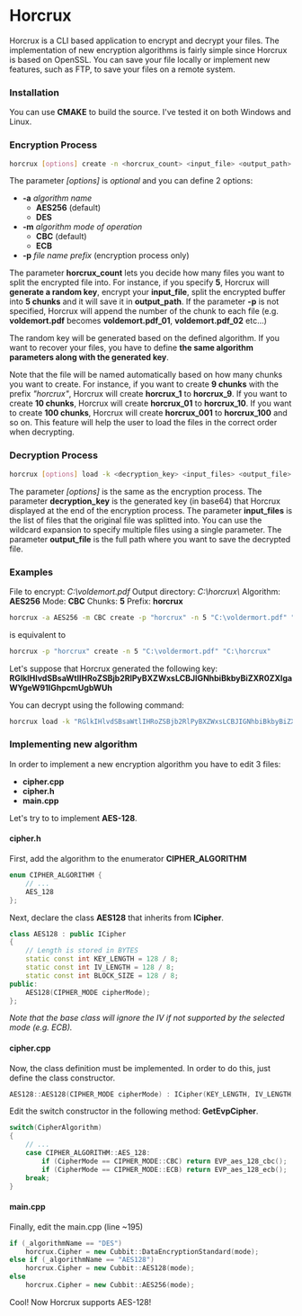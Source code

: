 # Horcrux

Horcrux is a CLI based application to encrypt and decrypt your files.
The implementation of new encryption algorithms is fairly simple since Horcrux is based on OpenSSL.
You can save your file locally or implement new features, such as FTP, to save your files on a remote system.

### Installation
You can use **CMAKE** to build the source. I've tested it on both Windows and Linux.

### Encryption Process
```sh
horcrux [options] create -n <horcrux_count> <input_file> <output_path>
```
The parameter *[options]* is *optional* and you can define 2 options:
- **-a** *algorithm name*
    - **AES256** (default)
    - **DES**
- **-m** *algorithm mode of operation*
    - **CBC** (default)
    - **ECB**
- **-p** *file name prefix* (encryption process only)
    
The parameter **horcrux_count** lets you decide how many files you want to split the encrypted file into.
For instance, if you specify **5**, Horcrux will **generate a random key**, encrypt your **input_file**, split the encrypted buffer into **5 chunks** and it will save it in **output_path**.
If the parameter **-p** is not specified, Horcrux will append the number of the chunk to each file (e.g. **voldemort.pdf** becomes **voldemort.pdf_01**, **voldemort.pdf_02** etc...)

The random key will be generated based on the defined algorithm.
If you want to recover your files, you have to define **the same algorithm parameters along with the generated key**.

Note that the file will be named automatically based on how many chunks you want to create.
For instance, if you want to create **9 chunks** with the prefix *"horcrux"*, Horcrux will create **horcrux_1** to **horcrux_9**.
If you want to create **10 chunks**, Horcrux will create **horcrux_01** to **horcrux_10**.
If you want to create **100 chunks**, Horcrux will create **horcrux_001** to **horcrux_100** and so on.
This feature will help the user to load the files in the correct order when decrypting.

### Decryption Process
```sh
horcrux [options] load -k <decryption_key> <input_files> <output_file>
```
The parameter *[options]* is the same as the encryption process.
The parameter **decryption_key** is the generated key (in base64) that Horcrux displayed at the end of the encryption process.
The parameter **input_files** is the list of files that the original file was splitted into.
You can use the wildcard expansion to specify multiple files using a single parameter.
The parameter **output_file** is the full path where you want to save the decrypted file.

### Examples
File to encrypt: *C:\voldemort.pdf*
Output directory: *C:\horcrux\\*
Algorithm: **AES256**
Mode: **CBC**
Chunks: **5**
Prefix: **horcrux**

```sh
horcrux -a AES256 -m CBC create -p "horcrux" -n 5 "C:\voldermort.pdf" "C:\horcrux\"
```
is equivalent to
```sh
horcrux -p "horcrux" create -n 5 "C:\voldermort.pdf" "C:\horcrux"
```

Let's suppose that Horcrux generated the following key:
**RGlkIHlvdSBsaWtlIHRoZSBjb2RlPyBXZWxsLCBJIGNhbiBkbyBiZXR0ZXIgaWYgeW91IGhpcmUgbWUh**

You can decrypt using the following command:
```sh
horcrux load -k "RGlkIHlvdSBsaWtlIHRoZSBjb2RlPyBXZWxsLCBJIGNhbiBkbyBiZXR0ZXIgaWYgeW91IGhpcmUgbWUh" "C:\horcrux\horcrux_*" "C:\voldemort_is_back.pdf"
```

### Implementing new algorithm
In order to implement a new encryption algorithm you have to edit 3 files:
- **cipher.cpp**
- **cipher.h**
- **main.cpp**

Let's try to to implement **AES-128**.
#### cipher.h
First, add the algorithm to the enumerator **CIPHER_ALGORITHM**
```C++
enum CIPHER_ALGORITHM { 
    // ...
    AES_128
};
```
Next, declare the class **AES128** that inherits from **ICipher**.
```C++
class AES128 : public ICipher
{
    // Length is stored in BYTES
    static const int KEY_LENGTH = 128 / 8;
    static const int IV_LENGTH = 128 / 8;
    static const int BLOCK_SIZE = 128 / 8;
public:
    AES128(CIPHER_MODE cipherMode);
};
```
*Note that the base class will ignore the IV if not supported by the selected mode (e.g. ECB).*

#### cipher.cpp
Now, the class definition must be implemented.
In order to do this, just define the class constructor.
```C++
AES128::AES128(CIPHER_MODE cipherMode) : ICipher(KEY_LENGTH, IV_LENGTH, BLOCK_SIZE, cipherMode, CIPHER_ALGORITHM::AES_128) { }
```
Edit the switch constructor in the following method: **GetEvpCipher**. 
```C++
switch(CipherAlgorithm)
{
    // ...
    case CIPHER_ALGORITHM::AES_128:
        if (CipherMode == CIPHER_MODE::CBC) return EVP_aes_128_cbc();
        if (CipherMode == CIPHER_MODE::ECB) return EVP_aes_128_ecb();
    break;
}
```

#### main.cpp
Finally, edit the main.cpp (line ~195)
```C++
if (_algorithmName == "DES")
	horcrux.Cipher = new Cubbit::DataEncryptionStandard(mode);
else if (_algorithmName == "AES128")
	horcrux.Cipher = new Cubbit::AES128(mode);
else
	horcrux.Cipher = new Cubbit::AES256(mode);
```

Cool! Now Horcrux supports AES-128!